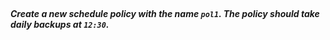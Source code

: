 </br>

##### Create a new schedule policy with the name `pol1`. The policy should take daily backups at `12:30`.
